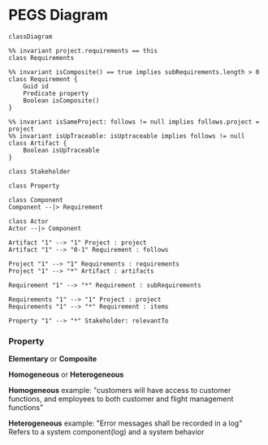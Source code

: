 # PEGS Diagram

```mermaid
classDiagram

%% invariant project.requirements == this
class Requirements

%% invariant isComposite() == true implies subRequirements.length > 0 
class Requirement {
    Guid id
    Predicate property
    Boolean isComposite()
}

%% invariant isSameProject: follows != null implies follows.project = project
%% invariant isUpTraceable: isUptraceable implies follows != null
class Artifact {
    Boolean isUpTraceable
}

class Stakeholder

class Property

class Component
Component --|> Requirement

class Actor
Actor --|> Component

Artifact "1" --> "1" Project : project
Artifact "1" --> "0-1" Requirement : follows

Project "1" --> "1" Requirements : requirements
Project "1" --> "*" Artifact : artifacts

Requirement "1" --> "*" Requirement : subRequirements

Requirements "1" --> "1" Project : project
Requirements "1" --> "*" Requirement : items

Property "1" --> "*" Stakeholder: relevantTo

```

### Property

**Elementary** or **Composite**

**Homogeneous** or **Heterogeneous**

**Homogeneous** example: "customers will have access to customer functions, and employees to both customer and flight management functions"

**Heterogeneous** example: "Error messages shall be recorded in a log"
Refers to a system component(log) and a system behavior